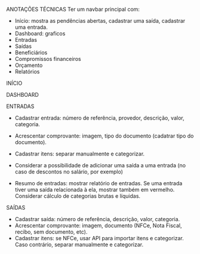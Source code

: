 ANOTAÇÕES TÉCNICAS
Ter um navbar principal com:
- Início: mostra as pendências abertas, cadastrar uma saída, cadastrar uma entrada.  
- Dashboard: graficos  
- Entradas  
- Saídas  
- Beneficiários  
- Compromissos financeiros  
- Orçamento  
- Relatórios  

INÍCIO  

DASHBOARD  

ENTRADAS  
- Cadastrar entrada: número de referência, provedor, descrição, valor, categoria.  
- Acrescentar comprovante: imagem, tipo do documento (cadatrar tipo do documento).  
- Cadastrar itens: separar manualmente e categorizar.  

- Considerar a possibilidade de adicionar uma saída a uma entrada (no caso de descontos no salário, por exemplo)
- Resumo de entradas: mostrar relatório de entradas. Se uma entrada tiver uma saída relacionada à ela, mostrar também em vermelho. Considerar cálculo de categorias brutas e líquidas.

SAÍDAS
- Cadastrar saída: número de referência, descrição, valor, categoria.  
- Acrescentar comprovante: imagem, documento (NFCe, Nota Fiscal, recibo, sem documento, etc).  
- Cadastrar itens: se NFCe, usar API para importar itens e categorizar. Caso contrário, separar manualmente e categorizar.  
